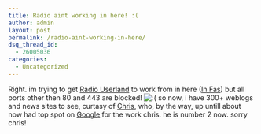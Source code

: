 ```yaml
---
title: Radio aint working in here! :(
author: admin
layout: post
permalink: /radio-aint-working-in-here/
dsq_thread_id:
  - 26005036
categories:
  - Uncategorized
---
```

Right. im trying to get [Radio Userland][1] to work from in here ([In Fas][2]) but all ports other then 80 and 443 are blocked! <img src="http://blog.lotas-smartman.net/wp-includes/images/smilies/icon_sad.gif" alt=":(" class="wp-smiley" /> so now, i have 300+ weblogs and news sites to see, curtasy of [Chris][3], who, by the way, up untill about now had top spot on [Google][4] for the work chris. he is number 2 now. sorry chris!

 [1]: http://radio.userland.com
 [2]: http://www.fas.ie
 [3]: http://chris.pirillo.com/
 [4]: http://www.google.com